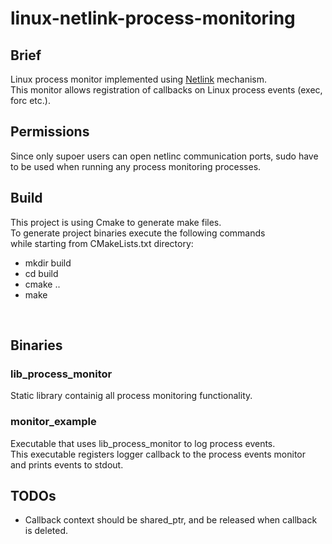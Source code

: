 # linux-netlink-process-monitoring

## Brief
Linux process monitor implemented using [Netlink](http://man7.org/linux/man-pages/man7/netlink.7.html) mechanism.</br> 
This monitor allows registration of callbacks on Linux process events (exec, forc etc.).</br> 


## Permissions

Since only supoer users can open netlinc communication ports, sudo have </br>
to be used when running any process monitoring processes.


## Build

This project is using Cmake to generate make files.</br> 
To generate project binaries execute the following commands </br>
while starting from CMakeLists.txt directory:  </br>
* mkdir build 
* cd build 
* cmake ..
* make

</br>


## Binaries

### lib_process_monitor

Static library containig all process monitoring functionality. </br>

### monitor_example

Executable that uses lib_process_monitor to log process events. </br>
This executable registers logger callback to the process events monitor</br>
and prints events to stdout.

## TODOs

* Callback context should be shared_ptr, and be released when callback is deleted.
